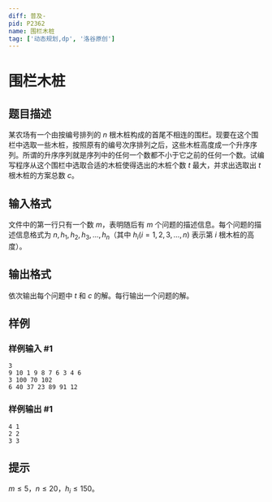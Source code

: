 ```yaml
---
diff: 普及-
pid: P2362
name: 围栏木桩
tag: ['动态规划,dp', '洛谷原创']
---
```

# 围栏木桩
## 题目描述

某农场有一个由按编号排列的 $n$ 根木桩构成的首尾不相连的围栏。现要在这个围栏中选取一些木桩，按照原有的编号次序排列之后，这些木桩高度成一个升序序列。所谓的升序序列就是序列中的任何一个数都不小于它之前的任何一个数。试编写程序从这个围栏中选取合适的木桩使得选出的木桩个数 $t$ 最大，并求出选取出 $t$ 根木桩的方案总数 $c$。

## 输入格式

文件中的第一行只有一个数 $m$，表明随后有 $m$ 个问题的描述信息。每个问题的描述信息格式为 $n,h_1,h_2,h_3,…,h_n$（其中 $h_i(i=1,2,3,…,n)$ 表示第 $i$ 根木桩的高度）。

## 输出格式

依次输出每个问题中 $t$ 和 $c$ 的解。每行输出一个问题的解。

## 样例

### 样例输入 #1
```
3
9 10 1 9 8 7 6 3 4 6
3 100 70 102
6 40 37 23 89 91 12
```
### 样例输出 #1
```
4 1
2 2
3 3
```
## 提示

$m \leq 5$，$n \leq 20$，$h_i \leq 150$。
